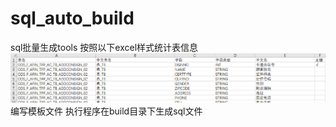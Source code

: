 # sql_auto_build
sql批量生成tools
按照以下excel样式统计表信息
![excel样式](https://github.com/zhouxuyang/online_files/blob/master/sql_auto_build_20190530235908.png)
编写模板文件
执行程序在build目录下生成sql文件
